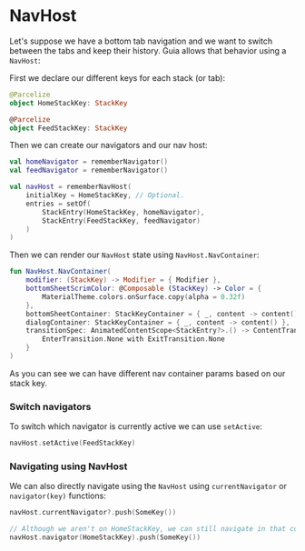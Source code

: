 # NavHost

Let's suppose we have a bottom tab navigation and we want to switch between the tabs and keep their history. Guia allows that behavior using a `NavHost`:

First we declare our different keys for each stack (or tab):

```kotlin
@Parcelize
object HomeStackKey: StackKey

@Parcelize
object FeedStackKey: StackKey
```

Then we can create our navigators and our nav host:

```kotlin
val homeNavigator = rememberNavigator()
val feedNavigator = rememberNavigator()

val navHost = rememberNavHost(
    initialKey = HomeStackKey, // Optional.
    entries = setOf(
        StackEntry(HomeStackKey, homeNavigator),
        StackEntry(FeedStackKey, feedNavigator)
    )
)
```

Then we can render our `NavHost` state using `NavHost.NavContainer`:

```kotlin
fun NavHost.NavContainer(
    modifier: (StackKey) -> Modifier = { Modifier },
    bottomSheetScrimColor: @Composable (StackKey) -> Color = {
        MaterialTheme.colors.onSurface.copy(alpha = 0.32f)
    },
    bottomSheetContainer: StackKeyContainer = { _, content -> content() },
    dialogContainer: StackKeyContainer = { _, content -> content() },
    transitionSpec: AnimatedContentScope<StackEntry?>.() -> ContentTransform = {
        EnterTransition.None with ExitTransition.None
    }
)
```

As you can see we can have different nav container params based on our stack key.

### Switch navigators

To switch which navigator is currently active we can use `setActive`:

```kotlin
navHost.setActive(FeedStackKey)
```

### Navigating using NavHost

We can also directly navigate using the `NavHost` using `currentNavigator` or `navigator(key)` functions:

```kotlin
navHost.currentNavigator?.push(SomeKey())

// Although we aren't on HomeStackKey, we can still navigate in that context
navHost.navigator(HomeStackKey).push(SomeKey())
```
